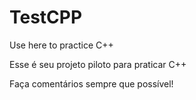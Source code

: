 # TestCPP
Use here to practice C++

Esse é seu projeto piloto para praticar C++

Faça comentários sempre que possível!
